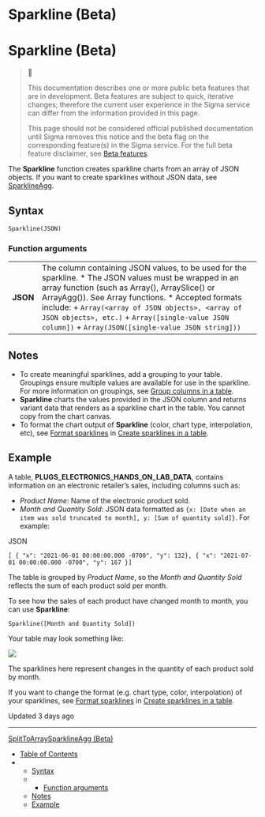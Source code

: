 # Sparkline (Beta)

# Sparkline (Beta)

> 🚩
>
> This documentation describes one or more public beta features that are in development. Beta features are subject to quick, iterative changes; therefore the current user experience in the Sigma service can differ from the information provided in this page.
>
> This page should not be considered official published documentation until Sigma removes this notice and the beta flag on the corresponding feature(s) in the Sigma service. For the full beta feature disclaimer, see [Beta features](/docs/sigma-product-releases#beta-features).

The **Sparkline** function creates sparkline charts from an array of JSON objects. If you want to create sparklines without JSON data, see [SparklineAgg](/docs/sparklineagg).

## Syntax

```
Sparkline(JSON)
```

### Function arguments

|  |  |
| --- | --- |
| **JSON** | The column containing JSON values, to be used for the sparkline.   * The JSON values must be wrapped in an array function (such as Array(), ArraySlice() or ArrayAgg()). See Array functions. * Accepted formats include:    + `Array(<array of JSON objects>, <array of JSON objects>, etc.)`   + `Array([single-value JSON column])`   + `Array(JSON([single-value JSON string]))` |

## Notes

* To create meaningful sparklines, add a grouping to your table. Groupings ensure multiple values are available for use in the sparkline. For more information on groupings, see [Group columns in a table](/docs/create-and-manage-tables#group-columns-in-a-table).
* **Sparkline** charts the values provided in the JSON column and returns variant data that renders as a sparkline chart in the table. You cannot copy from the chart canvas.
* To format the chart output of **Sparkline** (color, chart type, interpolation, etc), see [Format sparklines](/docs/create-sparklines-in-a-table#format-sparklines) in [Create sparklines in a table](/docs/create-sparklines-in-a-table).

## Example

A table, **PLUGS\_ELECTRONICS\_HANDS\_ON\_LAB\_DATA**, contains information on an electronic retailer’s sales, including columns such as:

* *Product Name*: Name of the electronic product sold.
* *Month and Quantity Sold*: JSON data formatted as `{x: [Date when an item was sold truncated to month], y: [Sum of quantity sold]}`. For example:

JSON

```
[ { "x": "2021-06-01 00:00:00.000 -0700", "y": 132}, { "x": "2021-07-01 00:00:00.000 -0700", "y": 167 }]
```

The table is grouped by *Product Name*, so the *Month and Quantity Sold* reflects the sum of each product sold per month.

To see how the sales of each product have changed month to month, you can use **Sparkline**:

```
Sparkline([Month and Quantity Sold])
```

Your table may look something like:

![](https://files.readme.io/7bd0da5283419594571eeb527dd930a76f3894d0bb5a15a3595b3bf539a23d82-sparkline_function_image.png)

The sparklines here represent changes in the quantity of each product sold by month.

If you want to change the format (e.g. chart type, color, interpolation) of your sparklines, see [Format sparklines](/docs/create-sparklines-in-a-table#format-sparklines) in [Create sparklines in a table](/docs/create-sparklines-in-a-table).

Updated 3 days ago

---

[SplitToArray](/docs/splittoarray)[SparklineAgg (Beta)](/docs/sparklineagg)

* [Table of Contents](#)
* + [Syntax](#syntax)
  + - [Function arguments](#function-arguments)
  + [Notes](#notes)
  + [Example](#example)